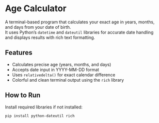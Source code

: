 # Age Calculator

A terminal-based program that calculates your exact age in years, months, and days from your date of birth.  
It uses Python’s `datetime` and `dateutil` libraries for accurate date handling and displays results with rich text formatting.

## Features
- Calculates precise age (years, months, and days)  
- Accepts date input in YYYY-MM-DD format  
- Uses `relativedelta()` for exact calendar difference  
- Colorful and clean terminal output using the `rich` library  

## How to Run
Install required libraries if not installed:
```bash
pip install python-dateutil rich
